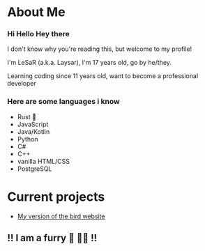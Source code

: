 # About Me

### Hi Hello Hey there 

I don't know why you're reading this, but welcome to my profile!

I'm LeSaR (a.k.a. Laysar), I'm 17 years old, go by he/they.

Learning coding since 11 years old, want to become a professional developer

### Here are some languages i know

- Rust 💜
- JavaScript
- Java/Kotlin
- Python
- C#
- C++
- vanilla HTML/CSS
- PostgreSQL

# Current projects

- [My version of the bird website](https://github.com/LeSaRXD/my-twitter)

## ‼️ I am a furry 🦊 🏳️‍🌈 ‼️
